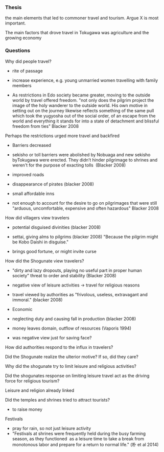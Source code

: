 
### Thesis
the main elements that led to commoner travel and tourism. Argue X is most important.

The main factors that drove travel in Tokugawa was agriculture and the growing economy
### Questions

Why did people travel?

- rite of passage
- increase experience, e.g. young unmarried women travelling with family members

- As restrictions in Edo society became greater, moving to the outside world by travel offered freedom. "not only does the pilgrim project the image of the holy wanderer to the outside world. His own motive in setting out on the journey likewise reflects something of the same pull which took the yugyosha out of the social order, of an escape from the world and everything it stands for into a state of detachment and blissful freedom from ties" Blacker 2008

Perhaps the restrictions urged more travel and backfired

- Barriers decreased

- sekisho or toll barriers were abolished by Nobuaga and new sekisho byTokugawa were erected. They didn’t hinder pilgrimage to shrines and weren't for the purpose of exacting tolls  (Blacker 2008)
- improved roads
- disappearance of pirates (blacker 2008)
- small affordable inns

- not enough to account for the desire to go on pilgrimages that were still "arduous, uncomfortable, expensive and often hazardous" Blacker 2008

How did villagers view travelers

- potential disguised divinities (blacker 2008)

- settai, giving alms to pilgrims (blacker 2008) "Because the pilgrim might be Kobo Daishi in disguise."

- brings good fortune, or might invite curse

How did the Shogunate view travelers?

- "dirty and lazy dropouts, playing no useful part in proper human society" threat to order and stability (Blacker 2008)
- negative view of leisure activities -> travel for religious reasons

- travel viewed by authorities as "frivolous, useless, extravagant and immoral." (blacker 2008)
- Economic

- neglecting duty and causing fall in production (blacker 2008)
- money leaves domain, outflow of resources (Vaporis 1994)

- was negative view just for saving face?

How did authorities respond to the influx in travelers?

Did the Shogunate realize the ulterior motive? If so, did they care?

Why did the shogunate try to limit leisure and religious activities?

Did the shogunates response on limiting leisure travel act as the driving force for religious tourism?

Leisure and religion already linked

Did the temples and shrines tried to attract tourists?

- to raise money

Festivals

- pray for rain, so not just leisure activity
- "Festivals at shrines were frequently held during the busy farming season, as they functioned  as a leisure time to take a break from monotonous labor and prepare for a return to normal life." (朴 et al 2014)